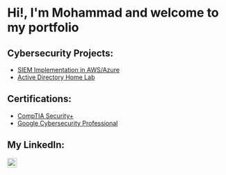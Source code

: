 <h1>Hi!, I'm Mohammad and welcome to my portfolio</h1>

<h2>Cybersecurity Projects:</h2>

- [SIEM Implementation in AWS/Azure](https://github.com/MohammadHarisShoaib/SIEM-Implementation-in-AWS-Azure)
- [Active Directory Home Lab](https://github.com/MohammadHarisShoaib/ActiveDirectoryHomeLab)

<h2>Certifications:</h2>

- [CompTIA Security+](https://github.com/MohammadHarisShoaib/SIEM-Implementation-in-AWS-Azure)
- [Google Cybersecurity Professional](https://github.com/MohammadHarisShoaib/ActiveDirectoryHomeLab)


<h2>My LinkedIn:</h2>

<a href="https://www.linkedin.com/in/mohammd-haris-shoaib-316003293/" target="_blank">
    <img align="left" alt="Mohammad Haris Shoaib | LinkedIn" width="22px" src="https://cdn.jsdelivr.net/npm/simple-icons@v3/icons/linkedin.svg" />
</a>
